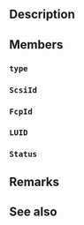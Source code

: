 ## Description

## Members

### `type`

### `ScsiId`

### `FcpId`

### `LUID`

### `Status`

## Remarks

## See also